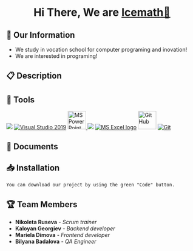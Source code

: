 <!--# 2223-9th-grade-sprint-math-games-icemath
2223-9th-grade-sprint-math-games-icemath created by GitHub Classroom-->
<h1 align="center">Hi There, We are <a href="https://github.com/codingburgas/2223-9th-grade-sprint-math-games-icemath">Icemath👋</a></h1>

<h2>🚀 Our Information </h2>

- We study in vocation school for computer programing and inovation!
- We are interested in programing!

## 📋 Description

## 🔧 Tools  
<p align="left" >
<a> <img src="https://img.icons8.com/ios-filled/50/4a90e2/c-plus-plus-logo.png"/> </a> 
<a href="https://visualstudio.microsoft.com/"><img src="https://img.icons8.com/fluency/48/000000/visual-studio.png" alt="Visual Studio 2019"/></a>
<a href="https://www.microsoft.com/en-us/microsoft-365/powerpoint"><img src="https://img.icons8.com/fluency/48/000000/microsoft-powerpoint-2019.png" alt="MS PowerPoint logo" width=48px />
	<a> <img src="https://img.icons8.com/color/48/000000/microsoft-word-2019--v2.png"/>  </a>
    <a href="https://www.microsoft.com/en-us/microsoft-365/excel"><img src="https://img.icons8.com/fluency/48/000000/microsoft-excel-2019.png" alt="MS Excel logo"/></a>
    <a href="https://git-scm.com/"><img src="https://cdn-icons-png.flaticon.com/512/25/25231.png" alt="GitHub" heigh=48px width=48px/></a>
    <a href="https://git-scm.com/"><img src="https://img.icons8.com/color/48/000000/git.png" alt="Git"/></a>
      
  </p>
  
  ## 💼 Documents
  
  ## 📥 Installation
  ```
  You can download our project by using the green "Code" button.
  ```
   
  ## 🏆 Team Members
  
  * **Nikoleta Ruseva** - *Scrum trainer*
  * **Kaloyan Georgiev** - *Backend developer*
  * **Mariela Dimova** - *Frontend developer*
  * **Bilyana Badalova** - *QA Engineer*
